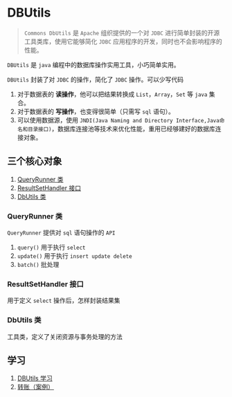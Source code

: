 # DBUtils

> `Commons DbUtils` 是 `Apache` 组织提供的一个对 `JDBC` 进行简单封装的开源工具类库，使用它能够简化 `JDBC` 应用程序的开发，同时也不会影响程序的性能。

`DBUtils` 是 `java` 编程中的数据库操作实用工具，小巧简单实用。

`DBUtils` 封装了对 `JDBC` 的操作，简化了 `JDBC` 操作。可以少写代码

1. 对于数据表的 **读操作**，他可以把结果转换成 `List`，`Array`，`Set` 等 `java` 集合。
2. 对于数据表的 **写操作**，也变得很简单（只需写 `sql` 语句）。
3. 可以使用数据源，使用 `JNDI(Java Naming and Directory Interface,Java命名和目录接口)`，数据库连接池等技术来优化性能，重用已经够建好的数据库连接对象。

## 三个核心对象

1. <a href="#queryRunner">QueryRunner 类</a>
2. <a href="#resultSetHandler">ResultSetHandler 接口</a>
3. <a href="#dbUtils">DbUtils 类</a>

### <a name="queryRunner" style="text-decoration:none">QueryRunner 类</a>

`QueryRunner` 提供对 `sql` 语句操作的 `API`

1. `query()` 用于执行 `select`
2. `update()` 用于执行 `insert update delete`
3. `batch()` 批处理

### <a name="resultSetHandler" style="text-decoration:none">ResultSetHandler 接口</a>

用于定义 `select` 操作后，怎样封装结果集

### <a name="dbUtils" style="text-decoration:none">DbUtils 类</a>

工具类，定义了关闭资源与事务处理的方法

## 学习

1. [DBUtils 学习](DbUtils-quick-start)
2. [转账（案例）]()


